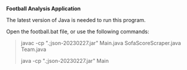 **Football Analysis Application**

The latest version of Java is needed to run this program.

Open the football.bat file, or use the following commands:

> javac -cp ".;json-20230227.jar" Main.java SofaScoreScraper.java Team.java
> 
> java -cp ".;json-20230227.jar" Main
